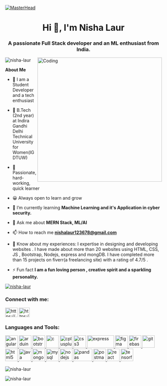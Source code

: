 [![MasterHead](https://img.freepik.com/premium-vector/colorful-banner-with-hands-working-computer-different-electronic-gadgets-devices-symbols-programming-software-development-program-coding_198278-4192.jpg?w=996)]([https://rishavchanda.io](https://github.com/nisha-laur))
<h1 align="center">Hi 👋, I'm Nisha Laur</h1>
<h3 align="center">A passionate Full Stack developer and an ML enthusiast from India.</h3>
<img align="right" alt="Coding" width="400"  src="https://img.freepik.com/free-vector/hand-coding-concept-illustration_114360-8413.jpg?w=740&t=st=1686301684~exp=1686302284~hmac=8b31952ba30e69406c56a1a0117bf41fb22f34f24e42f3786f572b37d7978b7a">
<p align="left"> <img src="https://komarev.com/ghpvc/?username=nisha-laur&label=Profile%20views&color=0e75b6&style=flat" alt="nisha-laur" /> </p>


**About Me**        
- 🌱 I am a Student Developer and a tech enthusiast 
- 👷 B.Tech (2nd year) at Indira Gandhi Delhi Technical University for Women(IGDTUW)
- 🚀 Passionate, hard-working, quick learner
- 😀 Always open to learn and grow
           
- 🌱 I’m currently learning **Machine Learning and it's Application in cyber security.**

- 💬 Ask me about **MERN Stack, ML/AI**

- 📫 How to reach me **nishalaur123678@gmail.com**


- 📄 Know about my experiences:    I expertise in designing and developing websites . I have made about more than 20 websites using HTML, CSS, JS , Bootstrap, Nodejs, express and mongDB. I have completed more than 15 projects on fiverr(a freelancing site) with a rating of 4.7/5 .

- ⚡ Fun fact **I am a fun loving person , creative spirit and a sparkling personality.**

<p align="left"> <a href="https://github.com/ryo-ma/github-profile-trophy"><img src="https://github-profile-trophy.vercel.app/?username=nisha-laur" alt="nisha-laur" /></a> </p>
<h3 align="left">Connect with me: </h3>
<p align="left">
<a href="https://linkedin.com/in/https://www.linkedin.com/in/nisha-laur-55245622b/" target="blank"><img align="center" src="https://content.linkedin.com/content/dam/me/business/en-us/amp/brand-site/v2/bg/LI-Bug.svg.original.svg" alt="https://www.linkedin.com/in/nisha-laur-55245622b/" height="30" width="40" /></a>
<a href="https://www.leetcode.com/https://leetcode.com/nisha_112/" target="blank"><img align="center" src="https://leetcode.com/_next/static/images/logo-ff2b712834cf26bf50a5de58ee27bcef.png" alt="https://leetcode.com/nisha_112/" height="30" width="35" /></a>
</p>

<h3 align="left">Languages and Tools:</h3>
<p align="left"> <a href="https://angular.io" target="_blank" rel="noreferrer"> <img src="https://angular.io/assets/images/logos/angular/angular.svg" alt="angular" width="40" height="40"/> </a> <a href="https://www.arduino.cc/" target="_blank" rel="noreferrer"> <img src="https://cdn.worldvectorlogo.com/logos/arduino-1.svg" alt="arduino" width="40" height="40"/> </a> <a href="https://getbootstrap.com" target="_blank" rel="noreferrer"> <img src="https://getbootstrap.com/docs/5.3/assets/brand/bootstrap-logo-shadow.png" alt="bootstrap" width="40" height="40"/> </a> <a href="https://www.cprogramming.com/" target="_blank" rel="noreferrer"> <img src="https://upload.wikimedia.org/wikipedia/commons/1/18/C_Programming_Language.svg" alt="c" width="40" height="40"/> </a> <a href="https://www.w3schools.com/cpp/" target="_blank" rel="noreferrer"> <img src="https://isocpp.org/assets/images/cpp_logo.png" alt="cplusplus" width="40" height="40"/> </a> <a href="https://www.w3schools.com/css/" target="_blank" rel="noreferrer"> <img src="https://upload.wikimedia.org/wikipedia/commons/d/d5/CSS3_logo_and_wordmark.svg" alt="css3" width="40" height="40"/> </a> <a href="https://expressjs.com" target="_blank" rel="noreferrer"> <img src="https://upload.wikimedia.org/wikipedia/commons/6/64/Expressjs.png" alt="express" width="86" height="40"/> </a> <a href="https://www.figma.com/" target="_blank" rel="noreferrer"> <img src="https://www.vectorlogo.zone/logos/figma/figma-icon.svg" alt="figma" width="40" height="40"/> </a> <a href="https://firebase.google.com/" target="_blank" rel="noreferrer"> <img src="https://www.vectorlogo.zone/logos/firebase/firebase-icon.svg" alt="firebase" width="40" height="40"/> </a> <a href="https://git-scm.com/" target="_blank" rel="noreferrer"> <img src="https://www.vectorlogo.zone/logos/git-scm/git-scm-icon.svg" alt="git" width="40" height="40"/> </a> <a href="https://www.w3.org/html/" target="_blank" rel="noreferrer"> <img src="https://upload.wikimedia.org/wikipedia/commons/6/61/HTML5_logo_and_wordmark.svg" alt="html5" width="40" height="40"/> </a> <a href="https://www.java.com" target="_blank" rel="noreferrer"> <img src="https://upload.wikimedia.org/wikipedia/en/3/30/Java_programming_language_logo.svg" alt="java" width="40" height="40"/> </a> <a href="https://www.mongodb.com/" target="_blank" rel="noreferrer"> <img src="https://upload.wikimedia.org/wikipedia/commons/9/93/MongoDB_Logo.svg" alt="mongodb" width="40" height="40"/> </a> <a href="https://www.mysql.com/" target="_blank" rel="noreferrer"> <img src="https://upload.wikimedia.org/wikipedia/en/d/dd/MySQL_logo.svg" alt="mysql" width="40" height="40"/> </a> <a href="https://nodejs.org" target="_blank" rel="noreferrer"> <img src="https://upload.wikimedia.org/wikipedia/commons/d/d9/Node.js_logo.svg" alt="nodejs" width="40" height="40"/> </a> <a href="https://upload.wikimedia.org/wikipedia/commons/e/ed/Pandas_logo.svg" target="_blank" rel="noreferrer"> <img src="https://upload.wikimedia.org/wikipedia/commons/e/ed/Pandas_logo.svg" alt="pandas" width="60" height="40"/> </a> <a href="https://postman.com" target="_blank" rel="noreferrer"> <img src="https://www.vectorlogo.zone/logos/getpostman/getpostman-icon.svg" alt="postman" width="40" height="40"/> </a> <a href="https://reactjs.org/" target="_blank" rel="noreferrer"> <img src="https://upload.wikimedia.org/wikipedia/commons/a/a7/React-icon.svg" alt="react" width="40" height="40"/> </a> <a href="https://www.tensorflow.org" target="_blank" rel="noreferrer"> <img src="https://www.vectorlogo.zone/logos/tensorflow/tensorflow-icon.svg" alt="tensorflow" width="40" height="40"/> </a> </p>

<p><img align="center" src="https://github-readme-stats.vercel.app/api/top-langs?username=nisha-laur&show_icons=true&locale=en&layout=compact" alt="nisha-laur" /></p>

<p><img align="center" src="https://github-readme-streak-stats.herokuapp.com/?user=nisha-laur&" alt="nisha-laur" /></p>
